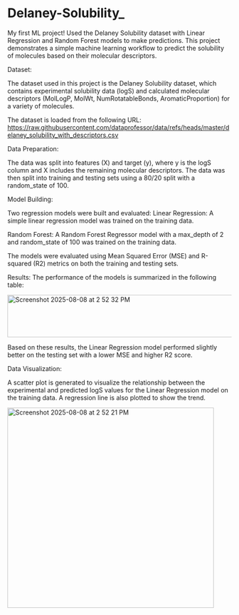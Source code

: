 # Delaney-Solubility_
My first ML project! Used the Delaney Solubility dataset with Linear Regression and Random Forest models to make predictions. 
This project demonstrates a simple machine learning workflow to predict the solubility of molecules based on their molecular descriptors.

Dataset:

The dataset used in this project is the Delaney Solubility dataset, which contains experimental solubility data (logS) and calculated molecular descriptors (MolLogP, MolWt, NumRotatableBonds, AromaticProportion) for a variety of molecules.

The dataset is loaded from the following URL: https://raw.githubusercontent.com/dataprofessor/data/refs/heads/master/delaney_solubility_with_descriptors.csv

Data Preparation:

The data was split into features (X) and target (y), where y is the logS column and X includes the remaining molecular descriptors. The data was then split into training and testing sets using a 80/20 split with a random_state of 100.

Model Building:

Two regression models were built and evaluated:
Linear Regression: A simple linear regression model was trained on the training data.

Random Forest: A Random Forest Regressor model with a max_depth of 2 and random_state of 100 was trained on the training data.

The models were evaluated using Mean Squared Error (MSE) and R-squared (R2) metrics on both the training and testing sets.

Results:
The performance of the models is summarized in the following table:

<img width="543" height="95" alt="Screenshot 2025-08-08 at 2 52 32 PM" src="https://github.com/user-attachments/assets/5e739ee7-d22d-47cb-b8e3-f691b90cc751" />

Based on these results, the Linear Regression model performed slightly better on the testing set with a lower MSE and higher R2 score.

Data Visualization:

A scatter plot is generated to visualize the relationship between the experimental and predicted logS values for the Linear Regression model on the training data. A regression line is also plotted to show the trend.

<img width="464" height="449" alt="Screenshot 2025-08-08 at 2 52 21 PM" src="https://github.com/user-attachments/assets/694994ed-7cec-46cb-95fb-281d612607d7" />

